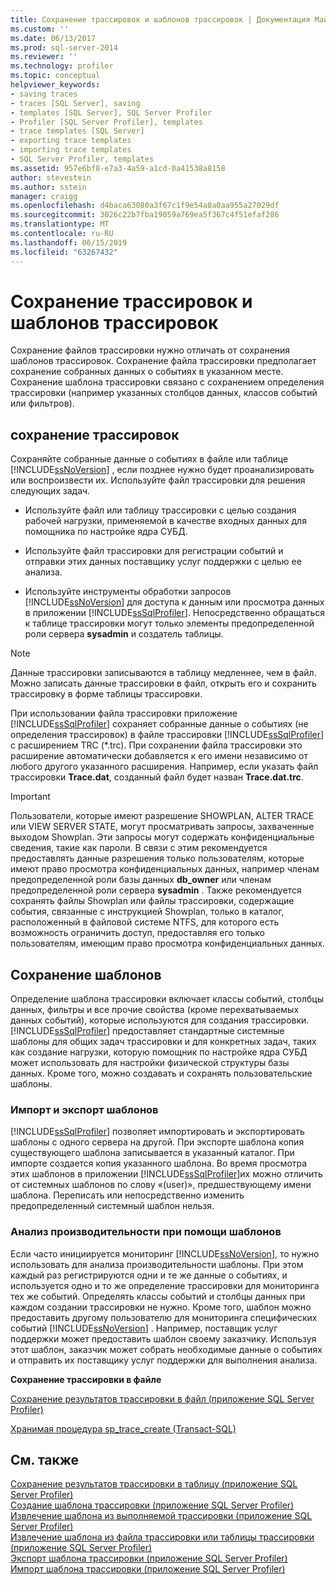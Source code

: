 ```yaml
---
title: Сохранение трассировок и шаблонов трассировок | Документация Майкрософт
ms.custom: ''
ms.date: 06/13/2017
ms.prod: sql-server-2014
ms.reviewer: ''
ms.technology: profiler
ms.topic: conceptual
helpviewer_keywords:
- saving traces
- traces [SQL Server], saving
- templates [SQL Server], SQL Server Profiler
- Profiler [SQL Server Profiler], templates
- trace templates [SQL Server]
- exporting trace templates
- importing trace templates
- SQL Server Profiler, templates
ms.assetid: 957e6bf8-e7a3-4a59-a1cd-0a41538a8158
author: stevestein
ms.author: sstein
manager: craigg
ms.openlocfilehash: d4baca63080a3f67c1f9e54a8a0aa955a27029df
ms.sourcegitcommit: 3026c22b7fba19059a769ea5f367c4f51efaf286
ms.translationtype: MT
ms.contentlocale: ru-RU
ms.lasthandoff: 06/15/2019
ms.locfileid: "63267432"
---
```

# <a name="save-traces-and-trace-templates"></a>Сохранение трассировок и шаблонов трассировок
  Сохранение файлов трассировки нужно отличать от сохранения шаблонов трассировок. Сохранение файла трассировки предполагает сохранение собранных данных о событиях в указанном месте. Сохранение шаблона трассировки связано с сохранением определения трассировки (например указанных столбцов данных, классов событий или фильтров).  
  
## <a name="saving-traces"></a>сохранение трассировок  
 Сохраняйте собранные данные о событиях в файле или таблице [!INCLUDE[ssNoVersion](../../includes/ssnoversion-md.md)] , если позднее нужно будет проанализировать или воспроизвести их. Используйте файл трассировки для решения следующих задач.  
  
-   Используйте файл или таблицу трассировки с целью создания рабочей нагрузки, применяемой в качестве входных данных для помощника по настройке ядра СУБД.  
  
-   Используйте файл трассировки для регистрации событий и отправки этих данных поставщику услуг поддержки с целью ее анализа.  
  
-   Используйте инструменты обработки запросов [!INCLUDE[ssNoVersion](../../includes/ssnoversion-md.md)] для доступа к данным или просмотра данных в приложении [!INCLUDE[ssSqlProfiler](../../includes/sssqlprofiler-md.md)]. Непосредственно обращаться к таблице трассировки могут только элементы предопределенной роли сервера **sysadmin** и создатель таблицы.  
  
> [!NOTE]  
>  Данные трассировки записываются в таблицу медленнее, чем в файл. Можно записать данные трассировки в файл, открыть его и сохранить трассировку в форме таблицы трассировки.  
  
 При использовании файла трассировки приложение [!INCLUDE[ssSqlProfiler](../../includes/sssqlprofiler-md.md)] сохраняет собранные данные о событиях (не определения трассировок) в файле трассировки [!INCLUDE[ssSqlProfiler](../../includes/sssqlprofiler-md.md)] с расширением TRC (\*.trc). При сохранении файла трассировки это расширение автоматически добавляется к его имени независимо от любого другого указанного расширения. Например, если указать файл трассировки **Trace.dat**, созданный файл будет назван **Trace.dat.trc**.  
  
> [!IMPORTANT]  
>  Пользователи, которые имеют разрешение SHOWPLAN, ALTER TRACE или VIEW SERVER STATE, могут просматривать запросы, захваченные выходом Showplan. Эти запросы могут содержать конфиденциальные сведения, такие как пароли. В связи с этим рекомендуется предоставлять данные разрешения только пользователям, которые имеют право просмотра конфиденциальных данных, например членам предопределенной роли базы данных **db_owner** или членам предопределенной роли сервера **sysadmin** . Также рекомендуется сохранять файлы Showplan или файлы трассировки, содержащие события, связанные с инструкцией Showplan, только в каталог, расположенный в файловой системе NTFS, для которого есть возможность ограничить доступ, предоставляя его только пользователям, имеющим право просмотра конфиденциальных данных.  
  
## <a name="saving-templates"></a>Сохранение шаблонов  
 Определение шаблона трассировки включает классы событий, столбцы данных, фильтры и все прочие свойства (кроме перехватываемых данных событий), которые используются для создания трассировки. [!INCLUDE[ssSqlProfiler](../../includes/sssqlprofiler-md.md)] предоставляет стандартные системные шаблоны для общих задач трассировки и для конкретных задач, таких как создание нагрузки, которую помощник по настройке ядра СУБД может использовать для настройки физической структуры базы данных. Кроме того, можно создавать и сохранять пользовательские шаблоны.  
  
### <a name="importing-and-exporting-templates"></a>Импорт и экспорт шаблонов  
 [!INCLUDE[ssSqlProfiler](../../includes/sssqlprofiler-md.md)] позволяет импортировать и экспортировать шаблоны с одного сервера на другой. При экспорте шаблона копия существующего шаблона записывается в указанный каталог. При импорте создается копия указанного шаблона. Во время просмотра этих шаблонов в приложении [!INCLUDE[ssSqlProfiler](../../includes/sssqlprofiler-md.md)]их можно отличить от системных шаблонов по слову «(user)», предшествующему имени шаблона. Переписать или непосредственно изменить предопределенный системный шаблон нельзя.  
  
### <a name="analyzing-performance-with-templates"></a>Анализ производительности при помощи шаблонов  
 Если часто инициируется мониторинг [!INCLUDE[ssNoVersion](../../includes/ssnoversion-md.md)], то нужно использовать для анализа производительности шаблоны. При этом каждый раз регистрируются одни и те же данные о событиях, и используется одно и то же определение трассировки для мониторинга тех же событий. Определять классы событий и столбцы данных при каждом создании трассировки не нужно. Кроме того, шаблон можно предоставить другому пользователю для мониторинга специфических событий [!INCLUDE[ssNoVersion](../../includes/ssnoversion-md.md)] . Например, поставщик услуг поддержки может предоставить шаблон своему заказчику. Используя этот шаблон, заказчик может собрать необходимые данные о событиях и отправить их поставщику услуг поддержки для выполнения анализа.  
  
 **Сохранение трассировки в файле**  
  
 [Сохранение результатов трассировки в файл (приложение SQL Server Profiler)](save-trace-results-to-a-file-sql-server-profiler.md)  
  
 [Хранимая процедура sp_trace_create (Transact-SQL)](/sql/relational-databases/system-stored-procedures/sp-trace-create-transact-sql)  
  
## <a name="see-also"></a>См. также  
 [Сохранение результатов трассировки в таблицу (приложение SQL Server Profiler)](save-trace-results-to-a-table-sql-server-profiler.md)   
 [Создание шаблона трассировки (приложение SQL Server Profiler)](create-a-trace-template-sql-server-profiler.md)   
 [Извлечение шаблона из выполняемой трассировки (приложение SQL Server Profiler)](derive-a-template-from-a-running-trace-sql-server-profiler.md)   
 [Извлечение шаблона из файла трассировки или таблицы трассировки (приложение SQL Server Profiler)](derive-a-template-from-a-trace-file-or-trace-table-sql-server-profiler.md)   
 [Экспорт шаблона трассировки (приложение SQL Server Profiler)](export-a-trace-template-sql-server-profiler.md)   
 [Импорт шаблона трассировки (приложение SQL Server Profiler)](import-a-trace-template-sql-server-profiler.md)  
  
  
